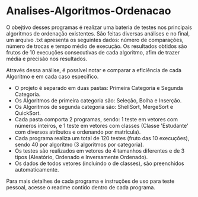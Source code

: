 # Analises-Algoritmos-Ordenacao
O obejtivo desses programas é realizar uma bateria de testes nos principais algoritmos de ordenação existentes. São feitas diversas 
análises e no final, um arquivo .txt apresenta os seguintes dados: número de comparações, número de trocas e tempo médio de execução.
Os resultados obtidos são frutos de 10 execuções consecutivas de cada algoritmo, afim de trazer média e precisão nos resultados.

Através dessa análise, é possível notar e comparar a eficiência de cada Algoritmo e em cada caso específico. 

- O projeto é separado em duas pastas: Primeira Categoria e Segunda Categoria.
- Os Algoritmos de primeira categoria são: Seleção, Bolha e Inserção.
- Os Algoritmos de segunda categoria são: ShellSort, MergeSort e QuickSort.
- Cada pasta comporta 2 programas, sendo: 1 teste em vetores com números inteiros, e 1 teste em vetores com classes (Classe 'Estudante' com diversos atributos e ordenando por matrícula).
- Cada programa realiza um total de 120 testes (fruto das 10 execuções), sendo 40 por algoritmo (3 algoritmos por categoria).
- Os testes são realizados em vetores de 4 tamanhos diferentes e de 3 tipos (Aleatório, Ordenado e Inversamente Ordenado).
- Os dados de todos vetores (incluindo o de classes), são preenchidos automaticamente.

Para mais detalhes de cada programa e instruções de uso para teste pessoal, acesse o readme contido dentro de cada programa.

